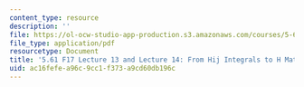 ```yaml
---
content_type: resource
description: ''
file: https://ol-ocw-studio-app-production.s3.amazonaws.com/courses/5-61-physical-chemistry-fall-2017/ac16fefea96c9cc1f373a9cd60db196c_MIT5_61F17_lec13_lec14.pdf
file_type: application/pdf
resourcetype: Document
title: '5.61 F17 Lecture 13 and Lecture 14: From Hij Integrals to H Matrices'
uid: ac16fefe-a96c-9cc1-f373-a9cd60db196c
---
```

